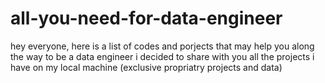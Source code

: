 # all-you-need-for-data-engineer
hey everyone, here is a list of codes and porjects that may help you along the way to be a data engineer 
i decided to share with you all the projects i have on my local machine (exclusive propriatry projects and data) 
